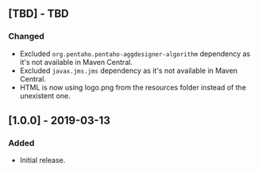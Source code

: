 ## [TBD] - TBD
### Changed
- Excluded `org.pentaho.pentaho-aggdesigner-algorithm` dependency as it's not available in Maven Central.
- Excluded `javax.jms.jms` dependency as it's not available in Maven Central.
- HTML is now using logo.png from the resources folder instead of the unexistent one.

## [1.0.0] - 2019-03-13
### Added
- Initial release.
